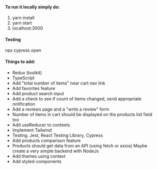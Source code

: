 #### To run it locally simply do:
1. yarn install
2. yarn start
3. localhost:3000


#### Testing
npx cypress open


#### Things to add:
* Redux (toolkit)
* TypeScript
* Add "total number of items" near cart nav link
* Add favorites feature
* Add product search input
* Add a check to see if count of items changed, send appropriate notification
* Add a reviews page and a "write a review" form
* Number of items in cart should be displayed on the products list field too
* Add useReducer to contexts
* Implement Tailwind
* Testing. Jest, React Testing Library, Cypress
* Add products comparison feature
* Products should get data from an API (using fetch or axios)
  Maybe create a very simple backend with NodeJs
* Add themes using context
* Add styled-components

